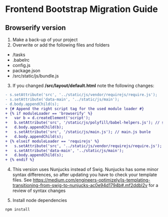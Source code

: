 # Frontend Bootstrap Migration Guide

## Browserify version
1. Make a back-up of your project
2. Overwrite or add the following files and folders
  - /tasks
  - .babelrc
  - config.js
  - package.json
  - /src/static/js/bundle.js
3. If you changed **/src/layout/default.html** note the following changes:

  ```diff
  - s.setAttribute('src', '../static/js/vendor/requirejs/require.js');
  - s.setAttribute('data-main', '../static/js/main');
  - d.body.appendChild(s);
  + {# Append the right script tag for the used module loader #}
  + {% if moduleLoader == 'browserify' %}
  +   var b = d.createElement('script');
  +   b.setAttribute('src', '/static/js/polyfill/babel-helpers.js'); // separate helpers file when using browserify
  +   d.body.appendChild(b);
  +   s.setAttribute('src', '/static/js/main.js'); // main.js bunle
  +   d.body.appendChild(s);
  + {% elseif moduleLoader == 'requirejs' %}
  +   s.setAttribute('src', '../static/js/vendor/requirejs/require.js');
  +   s.setAttribute('data-main', '../static/js/main');
  +   d.body.appendChild(s);
  + {% endif %}
  ```
4. This version uses Nunjucks instead of Swig. Nunjucks has some minor syntax differences, so after updating you have to check your template files. See https://medium.com/engineers-optimizely/js-templating-transitioning-from-swig-to-nunjucks-ac0e94d1794b#.mf2ddbl2v for a review of syntax changes

5. Install node dependencies
```
npm install
```
